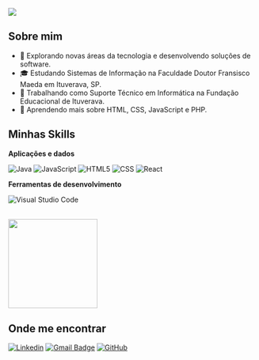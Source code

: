 ![](https://komarev.com/ghpvc/?username=iuricode&color=006bed)

## Sobre mim

- 🤔 Explorando novas áreas da tecnologia e desenvolvendo soluções de software.
- 🎓 Estudando Sistemas de Informação na Faculdade Doutor Fransisco Maeda em Ituverava, SP.
- 💼 Trabalhando como Suporte Técnico em Informática na Fundação Educacional de Ituverava.
- 🌱 Aprendendo mais sobre HTML, CSS, JavaScript e PHP.

## Minhas Skills

**Aplicações e dados**

![Java](https://img.shields.io/badge/-Java-333333?style=flat&logo=Java&logoColor=007396)
![JavaScript](https://img.shields.io/badge/-JavaScript-333333?style=flat&logo=javascript)
![HTML5](https://img.shields.io/badge/-HTML5-333333?style=flat&logo=HTML5)
![CSS](https://img.shields.io/badge/-CSS-333333?style=flat&logo=CSS3&logoColor=1572B6)
![React](https://img.shields.io/badge/-React-333333?style=flat&logo=react)

**Ferramentas de desenvolvimento**

![Visual Studio Code](https://img.shields.io/badge/-Visual%20Studio%20Code-333333?style=flat&logo=visual-studio-code&logoColor=007ACC)

<br/>

<a href="https://[github.com/Silveiraah](https://github.com/Silveiraah)" title="Perfil do Silveira">
  <img height="180em" src="https://github-readme-stats.vercel.app/api?username=Silveiraah&theme=dracula&show_icons=true" />
</a>

## Onde me encontrar

[![Linkedin](https://img.shields.io/badge/-Silveiraah-blue?style=flat-square&logo=Linkedin&logoColor=white&link=www.linkedin.com/in/eduardo-rego-silveira)](www.linkedin.com/in/eduardo-rego-silveira)
[![Gmail Badge](https://img.shields.io/badge/-edusilverprog@gmail.com-006bed?style=flat-square&logo=Gmail&logoColor=white&link=mailto:edusilverprog@gmail.com)](mailto:edusilverprog@gmail.com)
[![GitHub](https://img.shields.io/github/followers/iuricode?label=follow&style=social)](https://github.com/Silveiraah)
